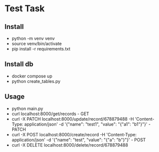 # Test Task
## Install
- python -m venv venv
- source venv/bin/activate
- pip install -r requirements.txt
## Install db
- docker compose up
- python create_tables.py
## Usage
- python main.py
- curl localhost:8000/get/records - GET
- curl -X PATCH localhost:8000/update/record/678879488 -H 'Content-Type: application/json' -d '{"name": "test1", "value": "{\"a1\": \"b1\"}"}' - PATCH
- curl -X POST localhost:8000/create/record -H 'Content-Type: application/json' -d '{"name": "test", "value": "{\"a\": \"b\"}"}' - POST
- curl -X DELETE localhost:8000/delete/record/678879488
